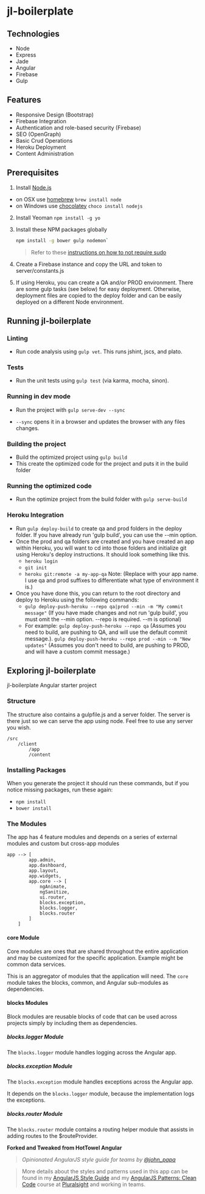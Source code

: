 # jl-boilerplate

<!--[![Deploy](https://www.herokucdn.com/deploy/button.png)](https://heroku.com/deploy)-->

## Technologies
- Node
- Express
- Jade
- Angular
- Firebase
- Gulp

## Features
- Responsive Design (Bootstrap)
- Firebase Integration
- Authentication and role-based security (Firebase)
- SEO (OpenGraph)
- Basic Crud Operations
- Heroku Deployment
- Content Administration

## Prerequisites

1. Install [Node.js](http://nodejs.org)
 - on OSX use [homebrew](http://brew.sh) `brew install node`
 - on Windows use [chocolatey](https://chocolatey.org/) `choco install nodejs`

2. Install Yeoman `npm install -g yo`

3. Install these NPM packages globally

    ```bash
    npm install -g bower gulp nodemon`
    ```

    >Refer to these [instructions on how to not require sudo](https://github.com/sindresorhus/guides/blob/master/npm-global-without-sudo.md)

4. Create a Firebase instance and copy the URL and token to server/constants.js

5. If using Heroku, you can create a QA and/or PROD environment. There are some gulp tasks (see below) for easy deployment. Otherwise, deployment files are copied to the deploy folder and can be easily deployed on a different Node environment.

## Running jl-boilerplate

### Linting
 - Run code analysis using `gulp vet`. This runs jshint, jscs, and plato.

### Tests
 - Run the unit tests using `gulp test` (via karma, mocha, sinon).

### Running in dev mode
 - Run the project with `gulp serve-dev --sync`

 - `--sync` opens it in a browser and updates the browser with any files changes.

### Building the project
 - Build the optimized project using `gulp build`
 - This create the optimized code for the project and puts it in the build folder

### Running the optimized code
 - Run the optimize project from the build folder with `gulp serve-build`

### Heroku Integration
 - Run `gulp deploy-build` to create qa and prod folders in the deploy folder. If you have already run 'gulp build', you can use the --min option.
 - Once the prod and qa folders are created and you have created an app within Heroku, you will want to cd into those folders and initialize git using Heroku's deploy instructions. It should look something like this.
    - `heroku login`
    - `git init`
    - `heroku git:remote -a my-app-qa`
    Note: (Replace with your app name. I use qa and prod suffixes to differentiate what type of environment it is.)
 - Once you have done this, you can return to the root directory and deploy to Heroku using the following commands:
    - `gulp deploy-push-heroku --repo qa|prod --min -m "My commit message"` (If you have made changes and not run 'gulp build', you must omit the --min option. --repo is required. --m is optional)
    - For example:
        `gulp deploy-push-heroku --repo qa`
        (Assumes you need to build, are pushing to QA, and will use the default commit message.).
        `gulp deploy-push-heroku --repo prod --min --m "New updates"`
        (Assumes you don't need to build, are pushing to PROD, and will have a custom commit message.)

## Exploring jl-boilerplate
jl-boilerplate Angular starter project

### Structure
The structure also contains a gulpfile.js and a server folder. The server is there just so we can serve the app using node. Feel free to use any server you wish.

    /src
        /client
            /app
            /content

### Installing Packages
When you generate the project it should run these commands, but if you notice missing packages, run these again:

 - `npm install`
 - `bower install`

### The Modules
The app has 4 feature modules and depends on a series of external modules and custom but cross-app modules

```
app --> [
        app.admin,
        app.dashboard,
        app.layout,
        app.widgets,
        app.core --> [
            ngAnimate,
            ngSanitize,
            ui.router,
            blocks.exception,
            blocks.logger,
            blocks.router
        ]
    ]
```

#### core Module
Core modules are ones that are shared throughout the entire application and may be customized for the specific application. Example might be common data services.

This is an aggregator of modules that the application will need. The `core` module takes the blocks, common, and Angular sub-modules as dependencies.

#### blocks Modules
Block modules are reusable blocks of code that can be used across projects simply by including them as dependencies.

##### blocks.logger Module
The `blocks.logger` module handles logging across the Angular app.

##### blocks.exception Module
The `blocks.exception` module handles exceptions across the Angular app.

It depends on the `blocks.logger` module, because the implementation logs the exceptions.

##### blocks.router Module
The `blocks.router` module contains a routing helper module that assists in adding routes to the $routeProvider.

**Forked and Tweaked from HotTowel Angular**

>*Opinionated AngularJS style guide for teams by [@john_papa](//twitter.com/john_papa)*

>More details about the styles and patterns used in this app can be found in my [AngularJS Style Guide](https://github.com/johnpapa/angularjs-styleguide) and my [AngularJS Patterns: Clean Code](http://jpapa.me/ngclean) course at [Pluralsight](http://pluralsight.com/training/Authors/Details/john-papa) and working in teams.
